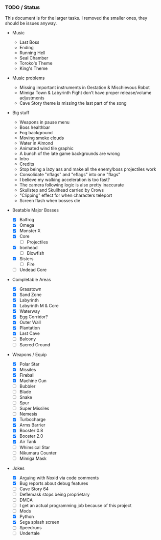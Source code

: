### TODO / Status
This document is for the larger tasks. I removed the smaller ones, they should be issues anyway.

- Music
  - Last Boss
  - Ending
  - Running Hell
  - Seal Chamber
  - Toroko's Theme
  - King's Theme

- Music problems
  - Missing important instruments in Gestation & Mischievous Robot
  - Mimiga Town & Labyrinth Fight don't have proper release/volume adjustments
  - Cave Story theme is missing the last part of the song

- Big stuff
  - Weapons in pause menu
  - Boss healthbar
  - Fog background
  - Moving smoke clouds
  - Water in Almond
  - Animated wind tile graphic
  - A bunch of the late game backgrounds are wrong
  - Intro
  - Credits
  - Stop being a lazy ass and make all the enemy/boss projectiles work
  - Consolidate "nflags" and "eflags" into one "flags"
  - I believe my walking acceleration is too fast?
  - The camera following logic is also pretty inaccurate
  - Skullstep and Skullhead carried by Crows
  - "Clipping" effect for when characters teleport
  - Screen flash when bosses die

- Beatable Major Bosses
  - [x] Balfrog
  - [x] Omega
  - [x] Monster X
  - [x] Core
    - [ ] Projectiles
  - [x] Ironhead
    - [ ] Blowfish
  - [x] Sisters
    - [ ] Fire
  - [ ] Undead Core
  
- Completable Areas
  - [x] Grasstown
  - [x] Sand Zone
  - [x] Labyrinth
  - [x] Labyrinth M & Core
  - [x] Waterway
  - [x] Egg Corridor?
  - [x] Outer Wall
  - [x] Plantation
  - [x] Last Cave
  - [ ] Balcony
  - [ ] Sacred Ground
  
- Weapons / Equip
  - [x] Polar Star
  - [x] Missiles
  - [x] Fireball
  - [x] Machine Gun
  - [ ] Bubbler
  - [ ] Blade
  - [ ] Snake
  - [ ] Spur
  - [ ] Super Missiles
  - [ ] Nemesis
  - [x] Turbocharge
  - [x] Arms Barrier
  - [x] Booster 0.8
  - [x] Booster 2.0
  - [x] Air Tank
  - [ ] Whimsical Star
  - [ ] Nikumaru Counter
  - [ ] Mimiga Mask

- Jokes
  - [x] Arguing with Noxid via code comments
  - [x] Bug reports about debug features
  - [ ] Cave Story 64
  - [ ] Deflemask stops being proprietary
  - [ ] DMCA
  - [ ] I get an actual programming job because of this project
  - [ ] Mods
  - [x] Python
  - [x] Sega splash screen
  - [ ] Speedruns
  - [ ] Undertale
